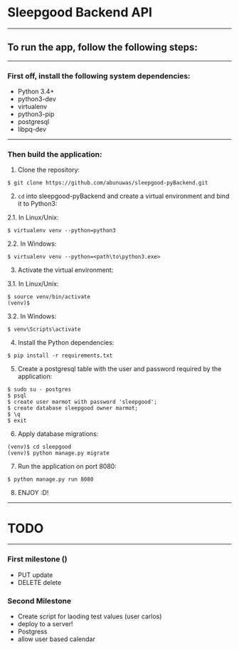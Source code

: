 # Sleepgood Backend API
***

##  To run the app, follow the following steps:
***

### First off, install the following system dependencies:

- Python 3.4+
- python3-dev
- virtualenv
- python3-pip
- postgresql
- libpq-dev

---

### Then build the application:

1. Clone the repository:

```$ git clone https://github.com/abunuwas/sleepgood-pyBackend.git```

2. ```cd``` into sleepgood-pyBackend and create a virtual environment and bind it to Python3:

  2.1. In Linux/Unix:

```$ virtualenv venv --python=python3```

  2.2. In Windows:

```$ virtualenv venv --python=<path\to\python3.exe>```

3. Activate the virtual environment:

  3.1. In Linux/Unix:

```
$ source venv/bin/activate
(venv)$ 
``` 

  3.2. In Windows:

```
$ venv\Scripts\activate
```

4. Install the Python dependencies:

```$ pip install -r requirements.txt```

5. Create a postgresql table with the user and password required by the application:

```
$ sudo su - postgres
$ psql
$ create user marmot with password 'sleepgood';
$ create database sleepgood owner marmot;
$ \q
$ exit
```

6. Apply database migrations:

```
(venv)$ cd sleepgood
(venv)$ python manage.py migrate
```

7. Run the application on port 8080:

```$ python manage.py run 8080```

8. ENJOY :D!

***

# TODO 

***

### First milestone ()

* PUT update
* DELETE delete

### Second Milestone

* Create script for laoding test values (user carlos)
* deploy to a server!
* Postgress
* allow user based calendar
